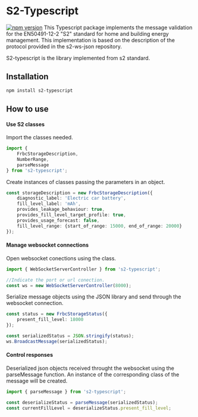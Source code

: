 # S2-Typescript
[![npm version](https://badge.fury.io/js/s2-typescript.svg)](https://badge.fury.io/js/s2-typescript)
This Typescript package implements the message validation for the EN50491-12-2 "S2" standard for home and building energy management. This implementation is based on the description of the protocol provided in the s2-ws-json repository.

S2-typescript is the library implemented from s2 standard.

## Installation
```bash
npm install s2-typescript
```

## How to use
#### Use S2 classes
Import the classes needed.
```ts
import {
    FrbcStorageDescription,
    NumberRange,
    parseMessage
} from 's2-typescript';
```

Create instances of classes passing the parameters in an object.
```ts
const storageDescription = new FrbcStorageDescription({
    diagnostic_label: 'Electric car battery',
    fill_level_label: 'mAh',
    provides_leakage_behaviour: true,
    provides_fill_level_target_profile: true,
    provides_usage_forecast: false,
    fill_level_range: {start_of_range: 15000, end_of_range: 20000}
});
```
#### Manage websocket connections
Open websocket conections using the class.
```ts
import { WebSocketServerController } from 's2-typescript';

//Indicate the port or url conection.
const ws = new WebSocketServerController(8000);
```

Serialize message objects using the JSON library and send through the websocket connection.
```ts
const status = new FrbcStorageStatus({
    present_fill_level: 18000
});

const serializedStatus = JSON.stringify(status);
ws.BroadcastMessage(serializedStatus);
```

#### Control responses
Deserialized json objects received throught the websocket using the parseMessage function. An instance of the corresponding class of the message will be created. 
```ts
import { parseMessage } from 's2-typescript';

const deserializeStatus = parseMessage(serializedStatus);
const currentFillLevel = deserializeStatus.present_fill_level;
```
